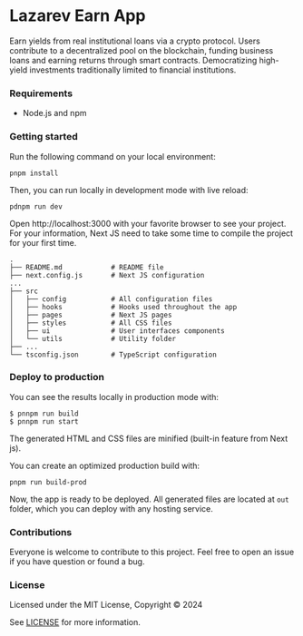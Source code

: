 # Lazarev Earn App

Earn yields from real institutional loans via a crypto protocol. Users contribute to a decentralized pool on the blockchain, funding business loans and earning returns through smart contracts. Democratizing high-yield investments traditionally limited to financial institutions.

### Requirements

- Node.js and npm

### Getting started

Run the following command on your local environment:

```
pnpm install
```

Then, you can run locally in development mode with live reload:

```
pdnpm run dev
```

Open http://localhost:3000 with your favorite browser to see your project. For your information, Next JS need to take some time to compile the project for your first time.

```
.
├── README.md            # README file
├── next.config.js       # Next JS configuration
...
├── src
│   ├── config           # All configuration files
│   ├── hooks            # Hooks used throughout the app
│   ├── pages            # Next JS pages
│   ├── styles           # All CSS files
│   ├── ui               # User interfaces components
│   └── utils            # Utility folder
├── ...
└── tsconfig.json        # TypeScript configuration
```

### Deploy to production

You can see the results locally in production mode with:

```
$ pnnpm run build
$ pnnpm run start
```

The generated HTML and CSS files are minified (built-in feature from Next js).

You can create an optimized production build with:

```
pnpm run build-prod
```

Now, the app is ready to be deployed. All generated files are located at `out` folder, which you can deploy with any hosting service.

### Contributions

Everyone is welcome to contribute to this project. Feel free to open an issue if you have question or found a bug.

### License

Licensed under the MIT License, Copyright © 2024

See [LICENSE](LICENSE) for more information.